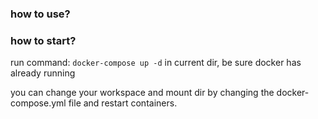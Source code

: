 ### how to use?




### how to start?

run command: `docker-compose up -d` in current dir, be sure docker has already running

you can change your workspace and mount dir by changing the docker-compose.yml file and restart containers.
